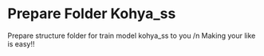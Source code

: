 # Prepare Folder Kohya_ss
Prepare structure folder for train model kohya_ss to you /n
Making your like is easy!!
